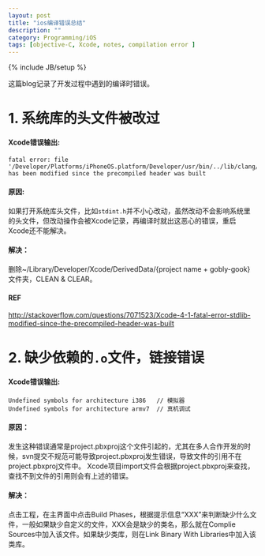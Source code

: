 ```yaml
---
layout: post
title: "ios编译错误总结"
description: ""
category: Programming/iOS
tags: [objective-C, Xcode, notes, compilation error ]
---
```

{% include JB/setup %}


这篇blog记录了开发过程中遇到的编译时错误。

# 1. 系统库的头文件被改过

#### Xcode错误输出:
	
	fatal error: file '/Developer/Platforms/iPhoneOS.platform/Developer/usr/bin/../lib/clang/2.1/include/stdint.h' has been modified since the precompiled header was built
		
#### 原因:
	
如果打开系统库头文件，比如`stdint.h`并不小心改动，虽然改动不会影响系统里的头文件，但改动操作会被Xcode记录，再编译时就出这恶心的错误，重启Xcode还不能解决。
		
#### 解决：
		
删除~/Library/Developer/Xcode/DerivedData/{project name + gobly-gook}文件夹，CLEAN & CLEAR。

#### REF
	
<http://stackoverflow.com/questions/7071523/Xcode-4-1-fatal-error-stdlib-modified-since-the-precompiled-header-was-built>
		
# 2. 缺少依赖的`.o`文件，链接错误

#### Xcode错误输出:

	Undefined symbols for architecture i386   // 模拟器
	Undefined symbols for architecture armv7  // 真机调试
			
#### 原因：
	
发生这种错误通常是project.pbxproj这个文件引起的，尤其在多人合作开发的时候，svn提交不规范可能导致project.pbxproj发生错误，导致文件的引用不在project.pbxproj文件中。 Xcode项目import文件会根据project.pbxproj来查找，查找不到文件的引用则会有上述的错误。
		
#### 解决：
	
点击工程，在主界面中点击Build Phases，根据提示信息“XXX”来判断缺少什么文件，一般如果缺少自定义的文件，XXX会是缺少的类名，那么就在Complie Sources中加入该文件。如果缺少类库，则在Link Binary With Libraries中加入该类库。